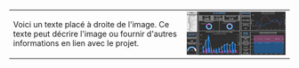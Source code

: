 <table>
  <tr>
      <td>
      Voici un texte placé à droite de l'image. Ce texte peut décrire l'image ou fournir d'autres informations en lien avec le projet.
    </td>
    <td>
      <img src="https://github.com/DamienR26/screen/blob/main/p9%20-%20Accueil.jpg" width="600">
    </td>

  </tr>
</table>


